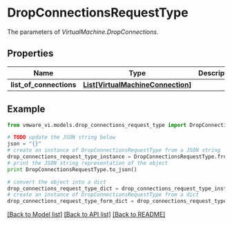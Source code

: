 # DropConnectionsRequestType

The parameters of *VirtualMachine.DropConnections*. 

## Properties
Name | Type | Description | Notes
------------ | ------------- | ------------- | -------------
**list_of_connections** | [**List[VirtualMachineConnection]**](VirtualMachineConnection.md) |  | [optional] 

## Example

```python
from vmware_vi.models.drop_connections_request_type import DropConnectionsRequestType

# TODO update the JSON string below
json = "{}"
# create an instance of DropConnectionsRequestType from a JSON string
drop_connections_request_type_instance = DropConnectionsRequestType.from_json(json)
# print the JSON string representation of the object
print DropConnectionsRequestType.to_json()

# convert the object into a dict
drop_connections_request_type_dict = drop_connections_request_type_instance.to_dict()
# create an instance of DropConnectionsRequestType from a dict
drop_connections_request_type_form_dict = drop_connections_request_type.from_dict(drop_connections_request_type_dict)
```
[[Back to Model list]](../README.md#documentation-for-models) [[Back to API list]](../README.md#documentation-for-api-endpoints) [[Back to README]](../README.md)


